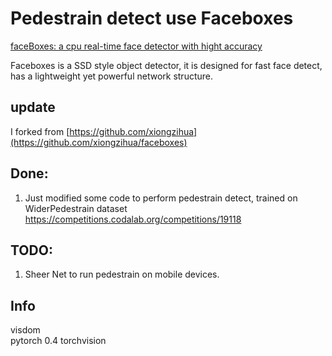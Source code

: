 # Pedestrain detect use Faceboxes
[faceBoxes: a cpu real-time face detector with hight accuracy](https://arxiv.org/abs/1708.05234)  

Faceboxes is a SSD style object detector, it is designed for fast face detect, has a lightweight yet powerful network structure.

## update

I forked from [https://github.com/xiongzihua](https://github.com/xiongzihua/faceboxes)

## Done:
1. Just modified some code to perform pedestrain detect, trained on WiderPedestrain dataset https://competitions.codalab.org/competitions/19118

## TODO:
1. Sheer Net to run pedestrain on mobile devices.

## Info
visdom  
pytorch 0.4 
torchvision 
